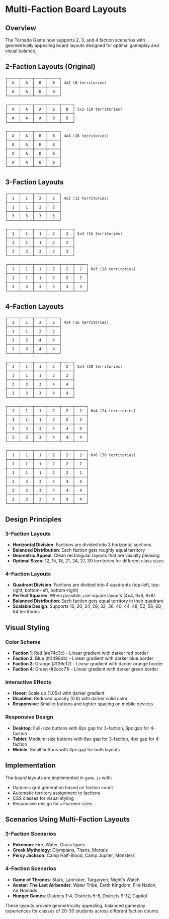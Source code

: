 # Multi-Faction Board Layouts

## Overview
The Tornado Game now supports 2, 3, and 4 faction scenarios with geometrically appealing board layouts designed for optimal gameplay and visual balance.

## 2-Faction Layouts (Original)
```
┌─────┬─────┬─────┬─────┐
│  A  │  A  │  B  │  B  │ 4x2 (8 territories)
├─────┼─────┼─────┼─────┤
│  A  │  A  │  B  │  B  │
└─────┴─────┴─────┴─────┘

┌─────┬─────┬─────┬─────┬─────┐
│  A  │  A  │  A  │  B  │  B  │ 5x2 (10 territories)
├─────┼─────┼─────┼─────┼─────┤
│  A  │  A  │  A  │  B  │  B  │
└─────┴─────┴─────┴─────┴─────┘

┌─────┬─────┬─────┬─────┐
│  A  │  A  │  B  │  B  │ 4x4 (16 territories)
├─────┼─────┼─────┼─────┤
│  A  │  A  │  B  │  B  │
├─────┼─────┼─────┼─────┤
│  A  │  A  │  B  │  B  │
├─────┼─────┼─────┼─────┤
│  A  │  A  │  B  │  B  │
└─────┴─────┴─────┴─────┘
```

## 3-Faction Layouts
```
┌─────┬─────┬─────┬─────┐
│  1  │  1  │  2  │  2  │ 4x3 (12 territories)
├─────┼─────┼─────┼─────┤
│  1  │  1  │  2  │  2  │
├─────┼─────┼─────┼─────┤
│  3  │  3  │  3  │  3  │
└─────┴─────┴─────┴─────┘

┌─────┬─────┬─────┬─────┬─────┐
│  1  │  1  │  1  │  2  │  2  │ 5x3 (15 territories)
├─────┼─────┼─────┼─────┼─────┤
│  1  │  1  │  1  │  2  │  2  │
├─────┼─────┼─────┼─────┼─────┤
│  3  │  3  │  3  │  3  │  3  │
└─────┴─────┴─────┴─────┴─────┘

┌─────┬─────┬─────┬─────┬─────┬─────┐
│  1  │  1  │  1  │  2  │  2  │  2  │ 6x3 (18 territories)
├─────┼─────┼─────┼─────┼─────┼─────┤
│  1  │  1  │  1  │  2  │  2  │  2  │
├─────┼─────┼─────┼─────┼─────┼─────┤
│  3  │  3  │  3  │  3  │  3  │  3  │
└─────┴─────┴─────┴─────┴─────┴─────┘
```

## 4-Faction Layouts
```
┌─────┬─────┬─────┬─────┐
│  1  │  1  │  2  │  2  │ 4x4 (16 territories)
├─────┼─────┼─────┼─────┤
│  1  │  1  │  2  │  2  │
├─────┼─────┼─────┼─────┤
│  3  │  3  │  4  │  4  │
├─────┼─────┼─────┼─────┤
│  3  │  3  │  4  │  4  │
└─────┴─────┴─────┴─────┘

┌─────┬─────┬─────┬─────┬─────┐
│  1  │  1  │  1  │  2  │  2  │ 5x4 (20 territories)
├─────┼─────┼─────┼─────┼─────┤
│  1  │  1  │  1  │  2  │  2  │
├─────┼─────┼─────┼─────┼─────┤
│  3  │  3  │  3  │  4  │  4  │
├─────┼─────┼─────┼─────┼─────┤
│  3  │  3  │  3  │  4  │  4  │
└─────┴─────┴─────┴─────┴─────┘

┌─────┬─────┬─────┬─────┬─────┬─────┐
│  1  │  1  │  1  │  2  │  2  │  2  │ 6x4 (24 territories)
├─────┼─────┼─────┼─────┼─────┼─────┤
│  1  │  1  │  1  │  2  │  2  │  2  │
├─────┼─────┼─────┼─────┼─────┼─────┤
│  3  │  3  │  3  │  4  │  4  │  4  │
├─────┼─────┼─────┼─────┼─────┼─────┤
│  3  │  3  │  3  │  4  │  4  │  4  │
└─────┴─────┴─────┴─────┴─────┴─────┘

┌─────┬─────┬─────┬─────┬─────┬─────┐
│  1  │  1  │  1  │  2  │  2  │  2  │ 6x6 (36 territories)
├─────┼─────┼─────┼─────┼─────┼─────┤
│  1  │  1  │  1  │  2  │  2  │  2  │
├─────┼─────┼─────┼─────┼─────┼─────┤
│  1  │  1  │  1  │  2  │  2  │  2  │
├─────┼─────┼─────┼─────┼─────┼─────┤
│  3  │  3  │  3  │  4  │  4  │  4  │
├─────┼─────┼─────┼─────┼─────┼─────┤
│  3  │  3  │  3  │  4  │  4  │  4  │
├─────┼─────┼─────┼─────┼─────┼─────┤
│  3  │  3  │  3  │  4  │  4  │  4  │
└─────┴─────┴─────┴─────┴─────┴─────┘
```

## Design Principles

### 3-Faction Layouts
- **Horizontal Division**: Factions are divided into 3 horizontal sections
- **Balanced Distribution**: Each faction gets roughly equal territory
- **Geometric Appeal**: Clean rectangular layouts that are visually pleasing
- **Optimal Sizes**: 12, 15, 18, 21, 24, 27, 30 territories for different class sizes

### 4-Faction Layouts
- **Quadrant Division**: Factions are divided into 4 quadrants (top-left, top-right, bottom-left, bottom-right)
- **Perfect Squares**: When possible, use square layouts (4x4, 6x6, 8x8)
- **Balanced Distribution**: Each faction gets equal territory in their quadrant
- **Scalable Design**: Supports 16, 20, 24, 28, 32, 36, 40, 44, 48, 52, 56, 60, 64 territories

## Visual Styling

### Color Scheme
- **Faction 1**: Red (#e74c3c) - Linear gradient with darker red border
- **Faction 2**: Blue (#3498db) - Linear gradient with darker blue border  
- **Faction 3**: Orange (#f39c12) - Linear gradient with darker orange border
- **Faction 4**: Green (#2ecc71) - Linear gradient with darker green border

### Interactive Effects
- **Hover**: Scale up (1.05x) with darker gradient
- **Disabled**: Reduced opacity (0.6) with darker solid color
- **Responsive**: Smaller buttons and tighter spacing on mobile devices

### Responsive Design
- **Desktop**: Full-size buttons with 8px gap for 3-faction, 6px gap for 4-faction
- **Tablet**: Medium-size buttons with 6px gap for 3-faction, 4px gap for 4-faction
- **Mobile**: Small buttons with 3px gap for both layouts

## Implementation

The board layouts are implemented in `game.js` with:
- Dynamic grid generation based on faction count
- Automatic territory assignment to factions
- CSS classes for visual styling
- Responsive design for all screen sizes

## Scenarios Using Multi-Faction Layouts

### 3-Faction Scenarios
- **Pokemon**: Fire, Water, Grass types
- **Greek Mythology**: Olympians, Titans, Mortals
- **Percy Jackson**: Camp Half-Blood, Camp Jupiter, Monsters

### 4-Faction Scenarios
- **Game of Thrones**: Stark, Lannister, Targaryen, Night's Watch
- **Avatar: The Last Airbender**: Water Tribe, Earth Kingdom, Fire Nation, Air Nomads
- **Hunger Games**: Districts 1-4, Districts 5-8, Districts 9-12, Capitol

These layouts provide geometrically appealing, balanced gameplay experiences for classes of 20-30 students across different faction counts.
